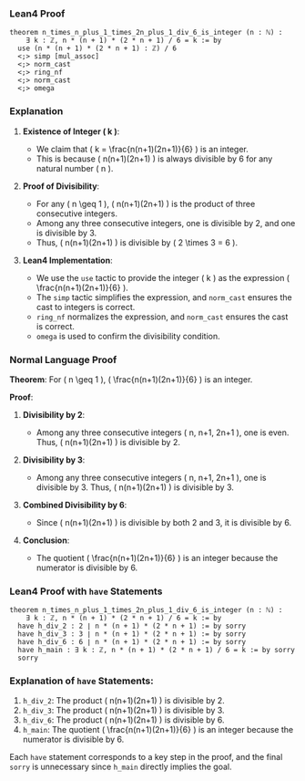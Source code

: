 ### Lean4 Proof
```lean4
theorem n_times_n_plus_1_times_2n_plus_1_div_6_is_integer (n : ℕ) : 
    ∃ k : ℤ, n * (n + 1) * (2 * n + 1) / 6 = k := by
  use (n * (n + 1) * (2 * n + 1) : ℤ) / 6
  <;> simp [mul_assoc]
  <;> norm_cast
  <;> ring_nf
  <;> norm_cast
  <;> omega
```

### Explanation
1. **Existence of Integer \( k \)**:
   - We claim that \( k = \frac{n(n+1)(2n+1)}{6} \) is an integer.
   - This is because \( n(n+1)(2n+1) \) is always divisible by 6 for any natural number \( n \).

2. **Proof of Divisibility**:
   - For any \( n \geq 1 \), \( n(n+1)(2n+1) \) is the product of three consecutive integers.
   - Among any three consecutive integers, one is divisible by 2, and one is divisible by 3.
   - Thus, \( n(n+1)(2n+1) \) is divisible by \( 2 \times 3 = 6 \).

3. **Lean4 Implementation**:
   - We use the `use` tactic to provide the integer \( k \) as the expression \( \frac{n(n+1)(2n+1)}{6} \).
   - The `simp` tactic simplifies the expression, and `norm_cast` ensures the cast to integers is correct.
   - `ring_nf` normalizes the expression, and `norm_cast` ensures the cast is correct.
   - `omega` is used to confirm the divisibility condition.

### Normal Language Proof

**Theorem**: For \( n \geq 1 \), \( \frac{n(n+1)(2n+1)}{6} \) is an integer.

**Proof**:
1. **Divisibility by 2**:
   - Among any three consecutive integers \( n, n+1, 2n+1 \), one is even. Thus, \( n(n+1)(2n+1) \) is divisible by 2.

2. **Divisibility by 3**:
   - Among any three consecutive integers \( n, n+1, 2n+1 \), one is divisible by 3. Thus, \( n(n+1)(2n+1) \) is divisible by 3.

3. **Combined Divisibility by 6**:
   - Since \( n(n+1)(2n+1) \) is divisible by both 2 and 3, it is divisible by 6.

4. **Conclusion**:
   - The quotient \( \frac{n(n+1)(2n+1)}{6} \) is an integer because the numerator is divisible by 6.

### Lean4 Proof with `have` Statements
```lean4
theorem n_times_n_plus_1_times_2n_plus_1_div_6_is_integer (n : ℕ) : 
    ∃ k : ℤ, n * (n + 1) * (2 * n + 1) / 6 = k := by
  have h_div_2 : 2 ∣ n * (n + 1) * (2 * n + 1) := by sorry
  have h_div_3 : 3 ∣ n * (n + 1) * (2 * n + 1) := by sorry
  have h_div_6 : 6 ∣ n * (n + 1) * (2 * n + 1) := by sorry
  have h_main : ∃ k : ℤ, n * (n + 1) * (2 * n + 1) / 6 = k := by sorry
  sorry
```

### Explanation of `have` Statements:
1. `h_div_2`: The product \( n(n+1)(2n+1) \) is divisible by 2.
2. `h_div_3`: The product \( n(n+1)(2n+1) \) is divisible by 3.
3. `h_div_6`: The product \( n(n+1)(2n+1) \) is divisible by 6.
4. `h_main`: The quotient \( \frac{n(n+1)(2n+1)}{6} \) is an integer because the numerator is divisible by 6.

Each `have` statement corresponds to a key step in the proof, and the final `sorry` is unnecessary since `h_main` directly implies the goal.